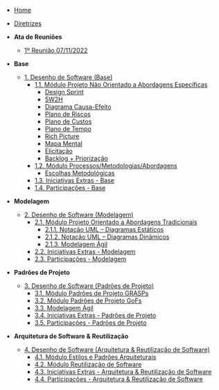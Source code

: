 <!-- docs/_sidebar.md -->

- [Home](/)
- [Diretrizes](/docs/Diretrizes/Diretrizes.md)

- **Ata de Reuniões**
  - [1º Reunião 07/11/2022](/Ata/1reuniao.md)

- **Base**
  - [1. Desenho de Software (Base)](/Base/1.Base.md)
    - [1.1. Módulo Projeto Não Orientado a Abordagens Específicas](/Base/1.1.AbordagemNaoEspecifica.md)
      - [Design Sprint](/Base/AbordagemNaoEspecifica/designsprint.md)
      - [5W2H](/Base/AbordagemNaoEspecifica/5w2h.md)
      - [Diagrama Causa-Efeito](/Base/AbordagemNaoEspecifica/CausaEfeito.md)
      - [Plano de Riscos](/Base/AbordagemNaoEspecifica/PlanoDeRiscos.md)
      - [Plano de Custos](/Base/AbordagemNaoEspecifica/PlanoCusto.md)
      - [Plano de Tempo](/Base/AbordagemNaoEspecifica/PlanoTempo.md)
      - [Rich Picture](/Base/AbordagemNaoEspecifica/RichPicture.md)
      - [Mapa Mental](/Base/AbordagemNaoEspecifica/mapamental.md)
      - [Elicitação](/Base/AbordagemNaoEspecifica/Requisitos.md)
      - [Backlog + Priorização](/Base/AbordagemNaoEspecifica/ProductBacklog.md)
    - [1.2. Módulo Processos/Metodologias/Abordagens](/docs/Base/1.2.ProcessosMetodologiasAbordagens.md)
      - [Escolhas Metodológicas](/Base/ProcMetAbord/EscolhasMet.md)
    - [1.3. Iniciativas Extras - Base](/docs/Base/1.3.IniciativasExtras.md)
    - [1.4. Participações - Base](/docs/Base/1.4.ParticipacoesBase.md)

- **Modelagem**
  - [2. Desenho de Software (Modelagem)](/docs/Modelagem/2.Modelagem.md)
    - [2.1. Módulo Projeto Orientado a Abordagens Tradicionais](/docs/Modelagem/2.1.ModelagemTradicional.md)
      - [2.1.1. Notação UML – Diagramas Estáticos](/docs/Modelagem/2.1.1.UMLEstaticos.md)
      - [2.1.2. Notação UML – Diagramas Dinâmicos](/docs/Modelagem/2.1.2.UMLDinamicos.md)
      - [2.1.3. Modelagem Ágil](/docs/Modelagem/2.1.3.Agil.md)
    - [2.2. Iniciativas Extras - Modelagem](/docs/Modelagem/2.2.IniciativasExtras.md)
    - [2.3. Participações - Modelagem](/docs/Modelagem/2.3.ParticipacoesModelagem.md)

- **Padrões de Projeto**
  - [3. Desenho de Software (Padrões de Projeto)](/docs/PadroesDeProjeto/3.PadroesDeProjeto.md)
    - [3.1. Módulo Padrões de Projeto GRASPs](/docs/PadroesDeProjeto/3.1.GRASPs.md)
    - [3.2. Módulo Padrões de Projeto GoFs](/docs/PadroesDeProjeto/3.2.GoFs.md)
    - [3.3. Modelagem Ágil](/docs/PadroesDeProjeto/3.3.PadroesExtra.md)
    - [3.4. Iniciativas Extras - Padrões de Projeto](/docs/PadroesDeProjeto/3.4.IniciativasExtras.md)
    - [3.5. Participações - Padrões de Projeto](/docs/PadroesDeProjeto/3.5.ParticipacoesPadroes.md)

- **Arquitetura de Software & Reutilização**
  - [4. Desenho de Software (Arquitetura & Reutilização de Software)](/docs/ArquiteturaReutilizacao/4.ArquiteturaReutilizacao.md)
    - [4.1. Módulo Estilos e Padrões Arquiteturais](/docs/ArquiteturaReutilizacao/4.1.PadroesArquiteturais.md)
    - [4.2. Módulo Reutilização de Software](/docs/ArquiteturaReutilizacao/4.2.ReutilizacaoDeSoftware.md)
    - [4.3. Iniciativas Extras - Arquitetura & Reutilização de Software](/docs/ArquiteturaReutilizacao/4.3.IniciativasExtras.md)
    - [4.4. Participações - Arquitetura & Reutilização de Software](/docs/ArquiteturaReutilizacao/4.4.ParticipacoesArqReutilizacao.md)
